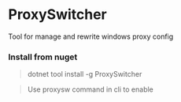# ProxySwitcher
Tool for manage and rewrite windows proxy config

### Install from nuget
> dotnet tool install -g ProxySwitcher

>Use proxysw command in cli to enable
